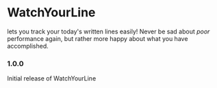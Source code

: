 # WatchYourLine

lets you track your today's written lines easily! Never be sad about _poor_ performance again, but rather more happy about what you have accomplished.

### 1.0.0

Initial release of WatchYourLine
